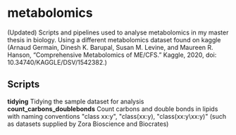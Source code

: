 # metabolomics 
(Updated) Scripts and pipelines used to analyse metabolomics in my master thesis in biology. Using a different metabolomics dataset found on kaggle (Arnaud Germain, Dinesh K. Barupal, Susan M. Levine, and Maureen R. Hanson, “Comprehensive Metabolomics of ME/CFS.” Kaggle, 2020, doi: 10.34740/KAGGLE/DSV/1542382.)

## Scripts
**tidying** Tidying the sample dataset for analysis
**count_carbons_doublebonds** Count carbons and double bonds in lipids with naming conventions "class xx:y", "class(xx:y), "class(xx:y\xx:y)" (such as datasets supplied by Zora Bioscience and Biocrates)
